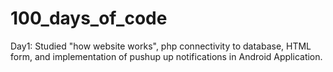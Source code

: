 # 100_days_of_code
Day1: Studied "how website works", php connectivity to database, HTML form, and implementation of pushup up notifications in Android Application.
